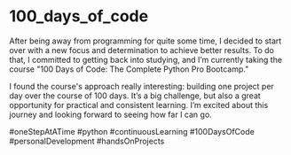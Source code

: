 # 100_days_of_code
After being away from programming for quite some time, I decided to start over with a new focus and determination to achieve better results. To do that, I committed to getting back into studying, and I’m currently taking the course "100 Days of Code: The Complete Python Pro Bootcamp."

I found the course's approach really interesting: building one project per day over the course of 100 days. It’s a big challenge, but also a great opportunity for practical and consistent learning. I’m excited about this journey and looking forward to seeing how far I can go.

#oneStepAtATime #python #continuousLearning #100DaysOfCode #personalDevelopment #handsOnProjects